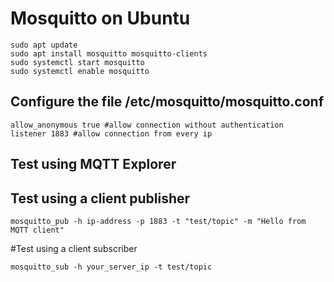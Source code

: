 # Mosquitto on Ubuntu

    sudo apt update
    sudo apt install mosquitto mosquitto-clients
    sudo systemctl start mosquitto
    sudo systemctl enable mosquitto

## Configure the file /etc/mosquitto/mosquitto.conf

    allow_anonymous true #allow connection without authentication 
    listener 1883 #allow connection from every ip

## Test using MQTT Explorer

## Test using  a client publisher

    mosquitto_pub -h ip-address -p 1883 -t "test/topic" -m "Hello from MQTT client"

#Test using a client subscriber

    mosquitto_sub -h your_server_ip -t test/topic
